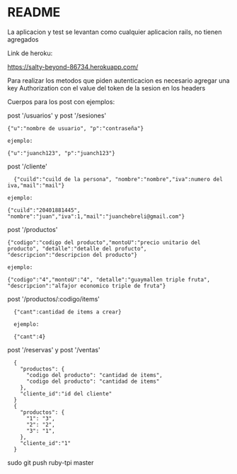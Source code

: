 # README

La aplicacion y test se levantan como cualquier aplicacion rails, no tienen agregados

Link de heroku:

  https://salty-beyond-86734.herokuapp.com/

Para realizar los metodos que piden autenticacion es necesario agregar una key Authorization con el value del token de la sesion en los headers


Cuerpos para los post con ejemplos:

  post '/usuarios' y  post '/sesiones'

    {"u":"nombre de usuario", "p":"contraseña"}

    ejemplo:

    {"u":"juanch123", "p":"juanch123"}
  
  post '/cliente'

      {"cuild":"cuild de la persona", "nombre":"nombre","iva":numero del iva,"mail":"mail"}

    ejemplo:

    {"cuild":"20401881445", "nombre":"juan","iva":1,"mail":"juanchebreli@gmail.com"}


  post '/productos'

    {"codigo":"codigo del producto","montoU":"precio unitario del producto", "detalle":"detalle del profucto", "descripcion":"descripcion del producto"}

    ejemplo:

    {"codigo":"4","montoU":"4", "detalle":"guaymallen triple fruta", "descripcion":"alfajor economico triple de fruta"}


  post '/productos/:codigo/items'

      {"cant":cantidad de items a crear}

      ejemplo:

      {"cant":4}

  post '/reservas' y post '/ventas'

      {
        "productos": {
          "codigo del producto": "cantidad de items",
          "codigo del producto": "cantidad de items"
        },
        "cliente_id":"id del cliente"
      }
      {
        "productos": {
          "1": "3",
          "2": "2",
          "3": "1",
        },
        "cliente_id":"1"
      }



sudo git push ruby-tpi master
